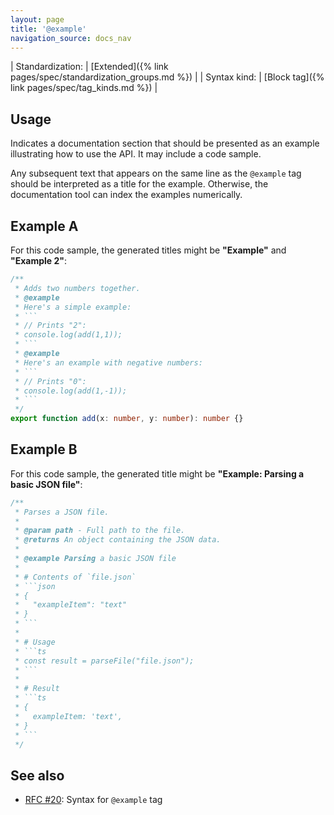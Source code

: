 ```yaml
---
layout: page
title: '@example'
navigation_source: docs_nav
---
```


| Standardization: | [Extended]({% link pages/spec/standardization_groups.md %}) |
| Syntax kind: | [Block tag]({% link pages/spec/tag_kinds.md %}) |

## Usage

Indicates a documentation section that should be presented as an example illustrating how to use the API.
It may include a code sample.

Any subsequent text that appears on the same line as the `@example` tag should be interpreted
as a title for the example. Otherwise, the documentation tool can index the examples numerically.

## Example A

For this code sample, the generated titles might be **"Example"** and **"Example 2"**:

````ts
/**
 * Adds two numbers together.
 * @example
 * Here's a simple example:
 * ```
 * // Prints "2":
 * console.log(add(1,1));
 * ```
 * @example
 * Here's an example with negative numbers:
 * ```
 * // Prints "0":
 * console.log(add(1,-1));
 * ```
 */
export function add(x: number, y: number): number {}
````

## Example B

For this code sample, the generated title might be **"Example: Parsing a basic JSON file"**:

````ts
/**
 * Parses a JSON file.
 *
 * @param path - Full path to the file.
 * @returns An object containing the JSON data.
 *
 * @example Parsing a basic JSON file
 *
 * # Contents of `file.json`
 * ```json
 * {
 *   "exampleItem": "text"
 * }
 * ```
 *
 * # Usage
 * ```ts
 * const result = parseFile("file.json");
 * ```
 *
 * # Result
 * ```ts
 * {
 *   exampleItem: 'text',
 * }
 * ```
 */
````

## See also

- [RFC #20](https://github.com/microsoft/tsdoc/issues/20): Syntax for `@example` tag
